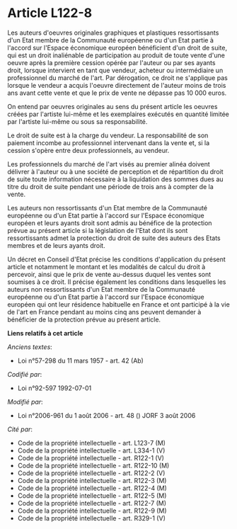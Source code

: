 # Article L122-8

Les auteurs d'oeuvres originales graphiques et plastiques ressortissants d'un Etat membre de la Communauté européenne ou d'un
Etat partie à l'accord sur l'Espace économique européen bénéficient d'un droit de suite, qui est un droit inaliénable de
participation au produit de toute vente d'une oeuvre après la première cession opérée par l'auteur ou par ses ayants droit,
lorsque intervient en tant que vendeur, acheteur ou intermédiaire un professionnel du marché de l'art. Par dérogation, ce
droit ne s'applique pas lorsque le vendeur a acquis l'oeuvre directement de l'auteur moins de trois ans avant cette vente et
que le prix de vente ne dépasse pas 10 000 euros.

On entend par oeuvres originales au sens du présent article les oeuvres créées par l'artiste lui-même et les exemplaires
exécutés en quantité limitée par l'artiste lui-même ou sous sa responsabilité.

Le droit de suite est à la charge du vendeur. La responsabilité de son paiement incombe au professionnel intervenant dans la
vente et, si la cession s'opère entre deux professionnels, au vendeur.

Les professionnels du marché de l'art visés au premier alinéa doivent délivrer à l'auteur ou à une société de perception et
de répartition du droit de suite toute information nécessaire à la liquidation des sommes dues au titre du droit de suite
pendant une période de trois ans à compter de la vente.

Les auteurs non ressortissants d'un Etat membre de la Communauté européenne ou d'un Etat partie à l'accord sur l'Espace
économique européen et leurs ayants droit sont admis au bénéfice de la protection prévue au présent article si la législation
de l'Etat dont ils sont ressortissants admet la protection du droit de suite des auteurs des Etats membres et de leurs ayants
droit.

Un décret en Conseil d'Etat précise les conditions d'application du présent article et notamment le montant et les modalités
de calcul du droit à percevoir, ainsi que le prix de vente au-dessus duquel les ventes sont soumises à ce droit. Il précise
également les conditions dans lesquelles les auteurs non ressortissants d'un Etat membre de la Communauté européenne ou d'un
Etat partie à l'accord sur l'Espace économique européen qui ont leur résidence habituelle en France et ont participé à la vie
de l'art en France pendant au moins cinq ans peuvent demander à bénéficier de la protection prévue au présent article.

**Liens relatifs à cet article**

_Anciens textes_:

  - Loi n°57-298 du 11 mars 1957 - art. 42 (Ab)

_Codifié par_:

  - Loi n°92-597 1992-07-01

_Modifié par_:

  - Loi n°2006-961 du 1 août 2006 - art. 48 () JORF 3 août 2006

_Cité par_:

  - Code de la propriété intellectuelle - art. L123-7 (M)
  - Code de la propriété intellectuelle - art. L334-1 (V)
  - Code de la propriété intellectuelle - art. R122-1 (V)
  - Code de la propriété intellectuelle - art. R122-10 (M)
  - Code de la propriété intellectuelle - art. R122-2 (V)
  - Code de la propriété intellectuelle - art. R122-3 (M)
  - Code de la propriété intellectuelle - art. R122-4 (M)
  - Code de la propriété intellectuelle - art. R122-5 (M)
  - Code de la propriété intellectuelle - art. R122-7 (M)
  - Code de la propriété intellectuelle - art. R122-9 (M)
  - Code de la propriété intellectuelle - art. R329-1 (V)
